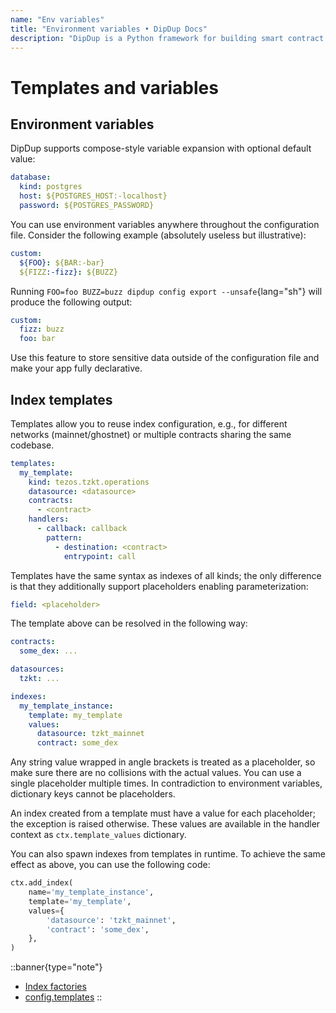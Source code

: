```yaml
---
name: "Env variables"
title: "Environment variables • DipDup Docs"
description: "DipDup is a Python framework for building smart contract indexers. It helps developers focus on business logic instead of writing a boilerplate to store and serve data."
---
```


# Templates and variables

## Environment variables

DipDup supports compose-style variable expansion with optional default value:

```yaml
database:
  kind: postgres
  host: ${POSTGRES_HOST:-localhost}
  password: ${POSTGRES_PASSWORD}
```

You can use environment variables anywhere throughout the configuration file. Consider the following example (absolutely useless but illustrative):

```yaml
custom:
  ${FOO}: ${BAR:-bar}
  ${FIZZ:-fizz}: ${BUZZ}
```

Running `FOO=foo BUZZ=buzz dipdup config export --unsafe`{lang="sh"} will produce the following output:

```yaml
custom:
  fizz: buzz
  foo: bar
```

Use this feature to store sensitive data outside of the configuration file and make your app fully declarative.

## Index templates

Templates allow you to reuse index configuration, e.g., for different networks (mainnet/ghostnet) or multiple contracts sharing the same codebase.

```yaml
templates:
  my_template:
    kind: tezos.tzkt.operations
    datasource: <datasource>
    contracts:
      - <contract>
    handlers:
      - callback: callback
        pattern:
          - destination: <contract>
            entrypoint: call
```

Templates have the same syntax as indexes of all kinds; the only difference is that they additionally support placeholders enabling parameterization:

```yaml
field: <placeholder>
```

The template above can be resolved in the following way:

```yaml
contracts:
  some_dex: ...

datasources:
  tzkt: ...

indexes:
  my_template_instance:
    template: my_template
    values:
      datasource: tzkt_mainnet
      contract: some_dex
```

Any string value wrapped in angle brackets is treated as a placeholder, so make sure there are no collisions with the actual values. You can use a single placeholder multiple times. In contradiction to environment variables, dictionary keys cannot be placeholders.

An index created from a template must have a value for each placeholder; the exception is raised otherwise. These values are available in the handler context as `ctx.template_values` dictionary.

You can also spawn indexes from templates in runtime. To achieve the same effect as above, you can use the following code:

```python
ctx.add_index(
    name='my_template_instance',
    template='my_template',
    values={
        'datasource': 'tzkt_mainnet',
        'contract': 'some_dex',
    },
)
```

::banner{type="note"}
* [Index factories](../4.advanced/10.index-factories.md)
* [config.templates](../9.config/15.templates.md)
::
